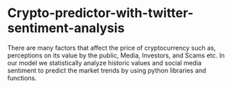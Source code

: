 # Crypto-predictor-with-twitter-sentiment-analysis
There are many factors that affect the price of cryptocurrency such as, perceptions on its value by the public, Media, Investors, and Scams etc. In our model we statistically analyze historic values and social media sentiment to predict the market trends by using python libraries and functions. 

